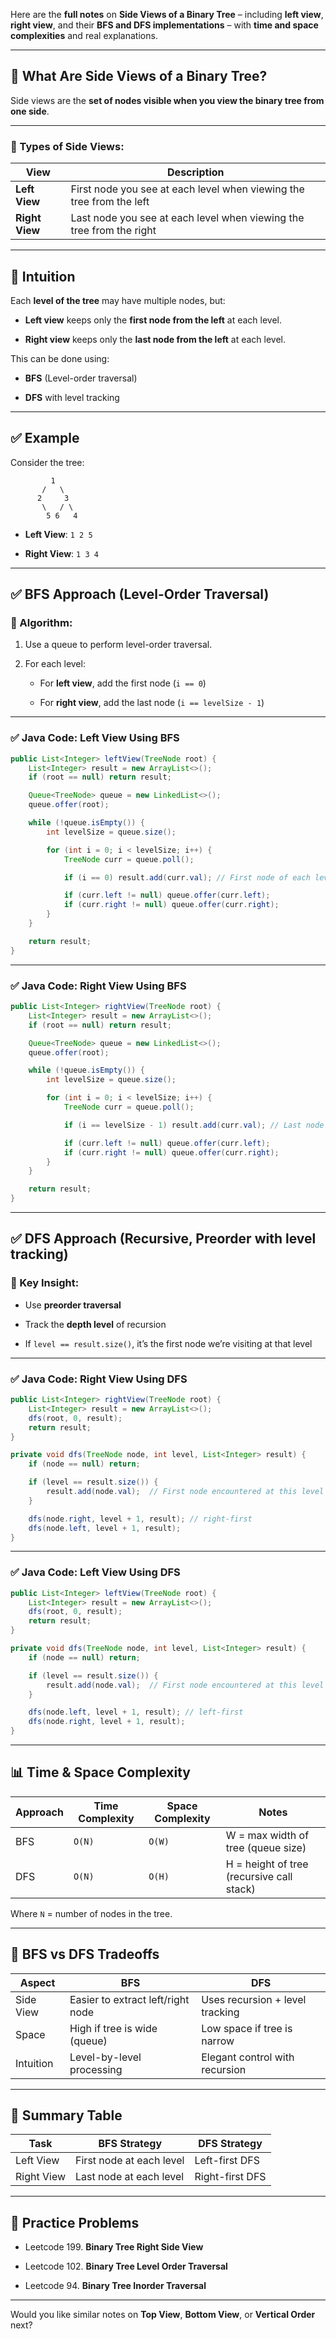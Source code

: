 Here are the **full notes** on **Side Views of a Binary Tree** – including **left view**, **right view**, and their **BFS and DFS implementations** – with **time and space complexities** and real explanations.

---

## 🌲 What Are Side Views of a Binary Tree?

Side views are the **set of nodes visible when you view the binary tree from one side**.

---

### 📌 Types of Side Views:

|View|Description|
|---|---|
|**Left View**|First node you see at each level when viewing the tree from the left|
|**Right View**|Last node you see at each level when viewing the tree from the right|

---

## 🧠 Intuition

Each **level of the tree** may have multiple nodes, but:

- **Left view** keeps only the **first node from the left** at each level.
    
- **Right view** keeps only the **last node from the left** at each level.
    

This can be done using:

- **BFS** (Level-order traversal)
    
- **DFS** with level tracking
    

---

## ✅ Example

Consider the tree:

```
         1
       /   \
      2     3
       \   / \
        5 6   4
```

- **Left View**: `1 2 5`
    
- **Right View**: `1 3 4`
    

---

## ✅ BFS Approach (Level-Order Traversal)

### 🔧 Algorithm:

1. Use a queue to perform level-order traversal.
    
2. For each level:
    
    - For **left view**, add the first node (`i == 0`)
        
    - For **right view**, add the last node (`i == levelSize - 1`)
        

---

### ✅ Java Code: **Left View Using BFS**

```java
public List<Integer> leftView(TreeNode root) {
    List<Integer> result = new ArrayList<>();
    if (root == null) return result;

    Queue<TreeNode> queue = new LinkedList<>();
    queue.offer(root);

    while (!queue.isEmpty()) {
        int levelSize = queue.size();

        for (int i = 0; i < levelSize; i++) {
            TreeNode curr = queue.poll();

            if (i == 0) result.add(curr.val); // First node of each level

            if (curr.left != null) queue.offer(curr.left);
            if (curr.right != null) queue.offer(curr.right);
        }
    }

    return result;
}
```

---

### ✅ Java Code: **Right View Using BFS**

```java
public List<Integer> rightView(TreeNode root) {
    List<Integer> result = new ArrayList<>();
    if (root == null) return result;

    Queue<TreeNode> queue = new LinkedList<>();
    queue.offer(root);

    while (!queue.isEmpty()) {
        int levelSize = queue.size();

        for (int i = 0; i < levelSize; i++) {
            TreeNode curr = queue.poll();

            if (i == levelSize - 1) result.add(curr.val); // Last node of each level

            if (curr.left != null) queue.offer(curr.left);
            if (curr.right != null) queue.offer(curr.right);
        }
    }

    return result;
}
```

---

## ✅ DFS Approach (Recursive, Preorder with level tracking)

### 🔧 Key Insight:

- Use **preorder traversal**
    
- Track the **depth level** of recursion
    
- If `level == result.size()`, it’s the first node we’re visiting at that level
    

---

### ✅ Java Code: **Right View Using DFS**

```java
public List<Integer> rightView(TreeNode root) {
    List<Integer> result = new ArrayList<>();
    dfs(root, 0, result);
    return result;
}

private void dfs(TreeNode node, int level, List<Integer> result) {
    if (node == null) return;

    if (level == result.size()) {
        result.add(node.val);  // First node encountered at this level
    }

    dfs(node.right, level + 1, result); // right-first
    dfs(node.left, level + 1, result);
}
```

---

### ✅ Java Code: **Left View Using DFS**

```java
public List<Integer> leftView(TreeNode root) {
    List<Integer> result = new ArrayList<>();
    dfs(root, 0, result);
    return result;
}

private void dfs(TreeNode node, int level, List<Integer> result) {
    if (node == null) return;

    if (level == result.size()) {
        result.add(node.val);  // First node encountered at this level
    }

    dfs(node.left, level + 1, result); // left-first
    dfs(node.right, level + 1, result);
}
```

---

## 📊 Time & Space Complexity

|Approach|Time Complexity|Space Complexity|Notes|
|---|---|---|---|
|BFS|`O(N)`|`O(W)`|W = max width of tree (queue size)|
|DFS|`O(N)`|`O(H)`|H = height of tree (recursive call stack)|

Where `N` = number of nodes in the tree.

---

## 🧠 BFS vs DFS Tradeoffs

|Aspect|BFS|DFS|
|---|---|---|
|Side View|Easier to extract left/right node|Uses recursion + level tracking|
|Space|High if tree is wide (queue)|Low space if tree is narrow|
|Intuition|Level-by-level processing|Elegant control with recursion|

---

## 🔁 Summary Table

|Task|BFS Strategy|DFS Strategy|
|---|---|---|
|Left View|First node at each level|Left-first DFS|
|Right View|Last node at each level|Right-first DFS|

---

## 📌 Practice Problems

- Leetcode 199. **Binary Tree Right Side View**
    
- Leetcode 102. **Binary Tree Level Order Traversal**
    
- Leetcode 94. **Binary Tree Inorder Traversal**
    

---

Would you like similar notes on **Top View**, **Bottom View**, or **Vertical Order** next?
